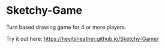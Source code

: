 # Sketchy-Game

Turn based drawing game for 4 or more players.

Try it out here: https://heyitsheather.github.io/Sketchy-Game/
